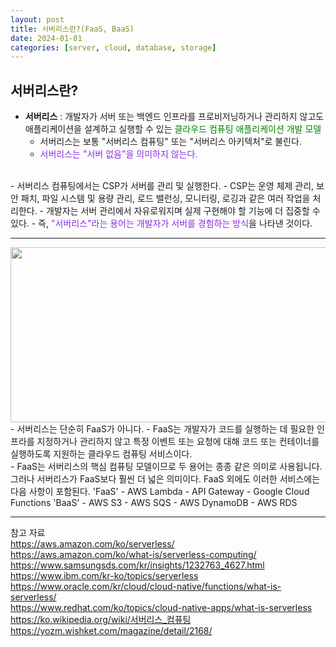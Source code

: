 ```yaml
---
layout: post
title: 서버리스란?(FaaS, BaaS)
date: 2024-01-01
categories: [server, cloud, database, storage]
---
```

## 서버리스란?  
- **서버리스** : 개발자가 서버 또는 백엔드 인프라를 프로비저닝하거나 관리하지 않고도 애플리케이션을 설계하고 실행할 수 있는 <span style="color:green">클라우드 컴퓨팅 애플리케이션 개발 모델</span>
    - 서버리스는 보통 "서버리스 컴퓨팅" 또는 "서버리스 아키텍처"로 불린다.  
    - <span style="color:blueviolet">서버리스는 "서버 없음"을 의미하지 않는다.</span>  
<br>
- 서버리스 컴퓨팅에서는 CSP가 서버를 관리 및 실행한다. 
    - CSP는 운영 체제 관리, 보안 패치, 파일 시스템 및 용량 관리, 로드 밸런싱, 모니터링, 로깅과 같은 여러 작업을 처리한다. 
    - 개발자는 서버 관리에서 자유로워지며 실제 구현해야 할 기능에 더 집중할 수 있다. 
    - 즉, <span style="color:blueviolet">"서버리스"라는 용어는 개발자가 서버를 경험하는 방식</span>을 나타낸 것이다.
 
---
<center><img src="https://github.com/LeeJae-H/LeeJae-H.github.io/assets/122717063/e52959a9-6da4-4361-8516-b5d8dea72631" width="700" height="280"></center>
- 서버리스는 단순히 FaaS가 아니다.
    - FaaS는 개발자가 코드를 실행하는 데 필요한 인프라를 지정하거나 관리하지 않고 특정 이벤트 또는 요청에 대해 코드 또는 컨테이너를 실행하도록 지원하는 클라우드 컴퓨팅 서비스이다.  
<br>
- FaaS는 서버리스의 핵심 컴퓨팅 모델이므로 두 용어는 종종 같은 의미로 사용됩니다. 그러나 서버리스가 FaaS보다 훨씬 더 넓은 의미이다. FaaS 외에도 이러한 서비스에는 다음 사항이 포함된다.
    'FaaS'
    - AWS Lambda
    - API Gateway
    - Google Cloud Functions
    'BaaS'
    - AWS S3
    - AWS SQS
    - AWS DynamoDB
    - AWS RDS


---
참고 자료  
https://aws.amazon.com/ko/serverless/  
https://aws.amazon.com/ko/what-is/serverless-computing/  
https://www.samsungsds.com/kr/insights/1232763_4627.html  
https://www.ibm.com/kr-ko/topics/serverless    
https://www.oracle.com/kr/cloud/cloud-native/functions/what-is-serverless/  
https://www.redhat.com/ko/topics/cloud-native-apps/what-is-serverless     
https://ko.wikipedia.org/wiki/서버리스_컴퓨팅    
https://yozm.wishket.com/magazine/detail/2168/  